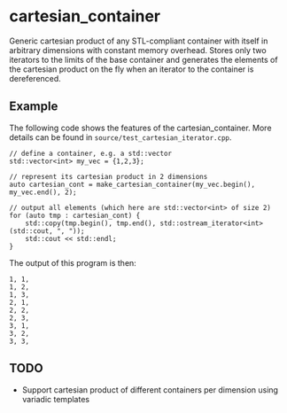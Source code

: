 cartesian_container
================

Generic cartesian product of any STL-compliant container with itself in arbitrary dimensions with constant memory overhead. Stores only two iterators to the limits of the base container and generates the elements of the cartesian product on the fly when an iterator to the container is dereferenced.

Example
------
The following code shows the features of the cartesian_container.
More details can be found in `source/test_cartesian_iterator.cpp`.

    // define a container, e.g. a std::vector
    std::vector<int> my_vec = {1,2,3};

    // represent its cartesian product in 2 dimensions
    auto cartesian_cont = make_cartesian_container(my_vec.begin(), my_vec.end(), 2);

    // output all elements (which here are std::vector<int> of size 2)
    for (auto tmp : cartesian_cont) {
        std::copy(tmp.begin(), tmp.end(), std::ostream_iterator<int>(std::cout, ", "));
        std::cout << std::endl;
    }

The output of this program is then:

    1, 1, 
    1, 2, 
    1, 3, 
    2, 1, 
    2, 2, 
    2, 3, 
    3, 1, 
    3, 2, 
    3, 3,


TODO
----
  - Support cartesian product of different containers per dimension using variadic templates
